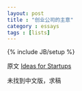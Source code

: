 ```yaml
---
layout: post
title : "创业公司的主意"
category : essays
tags : [lists]
---
```

{% include JB/setup %}

原文 [Ideas for Startups](http://www.paulgraham.com/ideas.html)  

未找到中文版，求稿  
